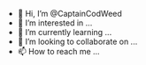 - 👋 Hi, I’m @CaptainCodWeed
- 👀 I’m interested in ...
- 🌱 I’m currently learning ...
- 💞️ I’m looking to collaborate on ...
- 📫 How to reach me ...

<!---
CaptainCodWeed/CaptainCodWeed is a ✨ special ✨ repository because its `README.md` (this file) appears on your GitHub profile.
You can click the Preview link to take a look at your changes.
--->
